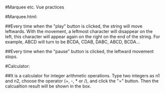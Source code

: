 #Marquee etc. Vue practices

#Marquee.html: 

##Every time when the "play" button is clicked, the string will move leftwards. With the movement, a leftmost character will disappear on the left, this character will appear again on the right on the end of the string. For example, ABCD will turn to be BCDA, CDAB, DABC, ABCD, BCDA...

##Every time when the "pause" button is clicked, the leftward movement stops. 

#Calculator:

##It is a calculator for integer arithmetic operations. Type two integers as n1 and n2, choose the operator (+, -, * or /), and click the "=" button. Then the calcualtion result will be shown in the box.

